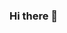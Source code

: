 ### Hi there 👋

<!--
**Lane717** here 🙋🏼‍♀️ `README.md` 

- 🔭 I’m currently working on trying to understand GitHub. 
- 🌱 I’m currently learning the truth.
- 👯 I’m looking to collaborate on the reality and  problem solving. 
- 🤔 I’m looking for help with clarity, to start. 
- 💬 Ask me about anything. 
- 📫 How to reach me: Divine Source. 
-->
